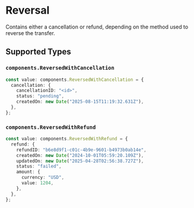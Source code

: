 # Reversal

Contains either a cancellation or refund, depending on the method used to reverse the transfer.


## Supported Types

### `components.ReversedWithCancellation`

```typescript
const value: components.ReversedWithCancellation = {
  cancellation: {
    cancellationID: "<id>",
    status: "pending",
    createdOn: new Date("2025-08-15T11:19:32.631Z"),
  },
};
```

### `components.ReversedWithRefund`

```typescript
const value: components.ReversedWithRefund = {
  refund: {
    refundID: "b6e8d9f1-c01c-4b9e-9601-b4973b0ab14e",
    createdOn: new Date("2024-10-01T05:59:20.109Z"),
    updatedOn: new Date("2025-04-28T02:56:38.727Z"),
    status: "failed",
    amount: {
      currency: "USD",
      value: 1204,
    },
  },
};
```

